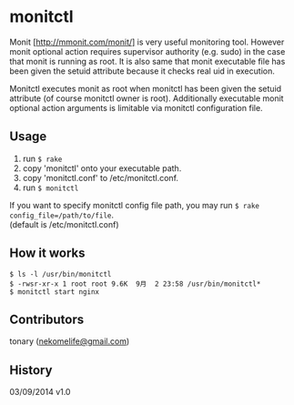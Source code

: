 monitctl
========
Monit [http://mmonit.com/monit/] is very useful monitoring tool. However monit optional action requires supervisor authority (e.g. sudo) in the case that monit is running as root. It is also same that monit executable file has been given the setuid attribute because it checks real uid in execution.

Monitctl executes monit as root when monitctl has been given the setuid attribute (of course monitctl owner is root). Additionally executable monit optional action arguments is limitable via monitctl configuration file.

Usage
-----
1. run ```$ rake```
2. copy 'monitctl' onto your executable path.
4. copy 'monitctl.conf' to /etc/monitctl.conf.
5. run ```$ monitctl```

If you want to specify monitctl config file path, you may run ```$ rake config_file=/path/to/file```.  
(default is /etc/monitctl.conf)

How it works
------------
    $ ls -l /usr/bin/monitctl
    $ -rwsr-xr-x 1 root root 9.6K  9月  2 23:58 /usr/bin/monitctl*
    $ monitctl start nginx

Contributors
------------
tonary (nekomelife@gmail.com)

History
-------
03/09/2014  v1.0
